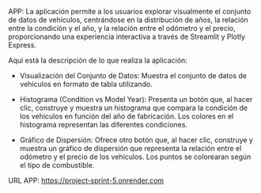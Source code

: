 APP: La aplicación permite a los usuarios explorar visualmente el conjunto de datos de vehículos, centrándose en la distribución de años, la relación entre la condición y el año, y la relación entre el odómetro y el precio, proporcionando una experiencia interactiva a través de Streamlit y Plotly Express.

Aquí está la descripción de lo que realiza la aplicación: 

- Visualización del Conjunto de Datos: Muestra el conjunto de datos de vehículos en formato de tabla utilizando.

- Histograma (Condition vs Model Year): Presenta un botón que, al hacer clic, construye y muestra un histograma que compara la condición de los vehículos en función del año de fabricación. Los colores en el histograma representan las diferentes condiciones.

- Gráfico de Dispersión: Ofrece otro botón que, al hacer clic, construye y muestra un gráfico de dispersión que representa la relación entre el odómetro y el precio de los vehículos. Los puntos se colorearan según el tipo de combustible.

URL APP: https://project-sprint-5.onrender.com